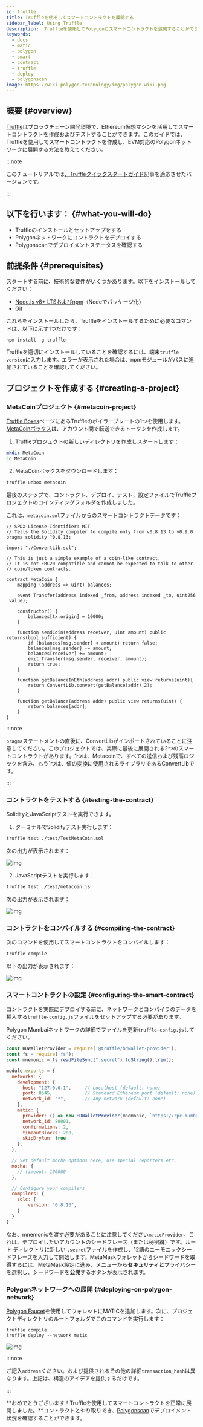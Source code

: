 ```yaml
---
id: truffle
title: Truffleを使用してスマートコントラクトを展開する
sidebar_label: Using Truffle
description:  Truffleを使用してPolygonにスマートコントラクトを展開することができます。
keywords:
  - docs
  - matic
  - polygon
  - smart
  - contract
  - truffle
  - deploy
  - polygonscan
image: https://wiki.polygon.technology/img/polygon-wiki.png
---
```


## 概要 {#overview}

[Truffle](https://trufflesuite.com/)はブロックチェーン開発環境で、Ethereum仮想マシンを活用してスマートコントラクトを作成およびテストすることができます。このガイドでは、Truffleを使用してスマートコントラクトを作成し、EVM対応のPolygonネットワークに展開する方法を教えてください。

:::note

このチュートリアルでは[<ins>、Truffleクイックスタートガイド</ins>](https://www.trufflesuite.com/docs/truffle/quickstart)記事を適応させたバージョンです。

:::

## 以下を行います： {#what-you-will-do}

- Truffleのインストールとセットアップをする
- Polygonネットワークにコントラクトをデプロイする
- Polygonscanでデプロイメントステータスを確認する

## 前提条件 {#prerequisites}

スタートする前に、技術的な要件がいくつかあります。以下をインストールしてください：

- [Node.js v8+ LTSおよびnpm](https://nodejs.org/en/)（Nodeでパッケージ化）
- [Git](https://git-scm.com/)

これらをインストールしたら、Truffleをインストールするために必要なコマンドは、以下に示す1つだけです：

```
npm install -g truffle
```

Truffleを適切にインストールしていることを確認するには、端末`truffle version`に入力します。エラーが表示された場合は、npmモジュールがパスに追加されていることを確認してください。

## プロジェクトを作成する {#creating-a-project}

### MetaCoinプロジェクト {#metacoin-project}

[Truffle Boxes](https://trufflesuite.com/boxes/)ページにあるTruffleのボイラープレートの1つを使用します。[MetaCoinボックス](https://trufflesuite.com/boxes/metacoin/)は、アカウント間で転送できるトークンを作成します。

1. Truffleプロジェクトの新しいディレクトリを作成しスタートします：

  ```bash
  mkdir MetaCoin
  cd MetaCoin
  ```

2. MetaCoinボックスをダウンロードします：

  ```bash
  truffle unbox metacoin
  ```

最後のステップで、コントラクト、デプロイ、テスト、設定ファイルでTruffleプロジェクトのコインティングフォルダを作成しました。

これは、`metacoin.sol`ファイルからのスマートコントラクトデータです：

```solidity title="metacoin.sol"
// SPDX-License-Identifier: MIT
// Tells the Solidity compiler to compile only from v0.8.13 to v0.9.0
pragma solidity ^0.8.13;

import "./ConvertLib.sol";

// This is just a simple example of a coin-like contract.
// It is not ERC20 compatible and cannot be expected to talk to other
// coin/token contracts.

contract MetaCoin {
	mapping (address => uint) balances;

	event Transfer(address indexed _from, address indexed _to, uint256 _value);

	constructor() {
		balances[tx.origin] = 10000;
	}

	function sendCoin(address receiver, uint amount) public returns(bool sufficient) {
		if (balances[msg.sender] < amount) return false;
		balances[msg.sender] -= amount;
		balances[receiver] += amount;
		emit Transfer(msg.sender, receiver, amount);
		return true;
	}

	function getBalanceInEth(address addr) public view returns(uint){
		return ConvertLib.convert(getBalance(addr),2);
	}

	function getBalance(address addr) public view returns(uint) {
		return balances[addr];
	}
}
```

:::note

`pragma`ステートメントの直後に、ConvertLibがインポートされていることに注意してください。このプロジェクトでは、実際に最後に展開される2つのスマートコントラクトがあります。1つは、Metacoinで、すべての送信および残高ロジックを含み、もう1つは、値の変換に使用されるライブラリであるConvertLibです。

:::

### コントラクトをテストする {#testing-the-contract}

SolidityとJavaScriptテストを実行できます。

1. ターミナルでSolidityテスト実行します：

  ```bash
  truffle test ./test/TestMetaCoin.sol
  ```

次の出力が表示されます：

![img](/img/truffle/test1.png)

2. JavaScriptテストを実行します：

  ```bash
  truffle test ./test/metacoin.js
  ```

次の出力が表示されます：

![img](/img/truffle/test2.png)

### コントラクトをコンパイルする {#compiling-the-contract}

次のコマンドを使用してスマートコントラクトをコンパイルします：

```bash
truffle compile
```

以下の出力が表示されます：

![img](/img/truffle/compile.png)

### スマートコントラクトの設定 {#configuring-the-smart-contract}

コントラクトを実際にデプロイする前に、ネットワークとコンパイラのデータを挿入する`truffle-config.js`ファイルをセットアップする必要があります。

Polygon Mumbaiネットワークの詳細でファイルを更新`truffle-config.js`してください。

```js title="truffle-config.js"
const HDWalletProvider = require('@truffle/hdwallet-provider');
const fs = require('fs');
const mnemonic = fs.readFileSync(".secret").toString().trim();

module.exports = {
  networks: {
    development: {
      host: "127.0.0.1",     // Localhost (default: none)
      port: 8545,            // Standard Ethereum port (default: none)
      network_id: "*",       // Any network (default: none)
    },
    matic: {
      provider: () => new HDWalletProvider(mnemonic, `https://rpc-mumbai.maticvigil.com`),
      network_id: 80001,
      confirmations: 2,
      timeoutBlocks: 200,
      skipDryRun: true
    },
  },

  // Set default mocha options here, use special reporters etc.
  mocha: {
    // timeout: 100000
  },

  // Configure your compilers
  compilers: {
    solc: {
        version: "0.8.13",
    }
  }
}
```

なお、mnemonicを渡す必要があることに注意してください`maticProvider`。これは、デプロイしたいアカウントのシードフレーズ（または秘密鍵）です。ルート ディレクトリに新しい `.secret`ファイルを作成し、12語のニーモニックシードフレーズを入力して開始します。MetaMaskウォレットからシードワードを取得するには、MetaMask設定に進み、メニューから**セキュリティと**プライバシーを選択し、シードワードを**公開**するボタンが表示されます。

### Polygonネットワークへの展開 {#deploying-on-polygon-network}

[Polygon Faucet](https://faucet.polygon.technology/)を使用してウォレットにMATICを追加します。次に、プロジェクトディレクトリのルートフォルダでこのコマンドを実行します：

```
truffle compile
truffle deploy --network matic
```

![img](/img/truffle/deployed-contract.png)

:::note

ご記入`address`ください。および提供されるその他の詳細`transaction_hash`は異なります。上記は、構造のアイデアを提供するだけです。

:::

**おめでとうございます！Truffleを使用してスマートコントラクトを正常に展開しました。**コントラクトとやり取りでき、[Polygonscan](https://mumbai.polygonscan.com/)でデプロイメント状況を確認することができます。
